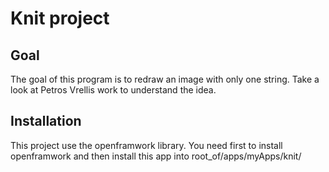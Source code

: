 # Knit project

## Goal
The goal of this program is to redraw an image with only one string. Take a look at Petros Vrellis work to understand the idea. 

## Installation
This project use the openframwork library. You need first to install openframwork and then install this app into root_of/apps/myApps/knit/








